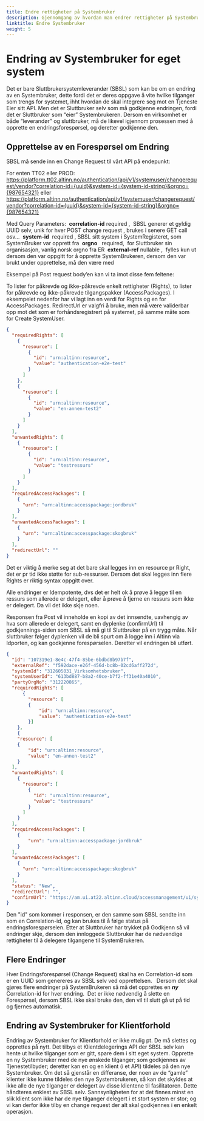 ```yaml
---
title: Endre rettigheter på Systembruker
description: Gjennomgang av hvordan man endrer rettigheter på Systembruker for eget system og for klientforhold
linktitle: Endre Systembruker
weight: 5
---
```


# Endring av Systembruker for eget system  

Det er bare Sluttbrukersystemleverandør (SBSL) som kan be om en endring av en Systembruker, dette fordi det er deres oppgave å vite hvilke tilganger som trengs for systemet, ihht hvordan de skal integrere seg mot en Tjeneste Eier sitt API. Men det er Sluttbruker selv som må godkjenne endringen, fordi det er Sluttbruker som “eier” Systembrukeren. Dersom en virksomhet er både “leverandør” og sluttbruker, må de likevel igjennom prosessen med å opprette en endringsforespørsel, og deretter godkjenne den.

## Opprettelse av en Forespørsel om Endring 

SBSL må sende inn en Change Request til vårt API på endepunkt:

For enten TT02 eller PROD:
https://platform.tt02.altinn.no/authentication/api/v1/systemuser/changerequest/vendor?correlation-id={uuid}&system-id={system-id-string}&orgno={987654321}
eller
https://platform.altinn.no/authentication/api/v1/systemuser/changerequest/vendor?correlation-id={uuid}&system-id={system-id-string}&orgno={987654321}

Med Query Parameters: 
**correlation-id** required ,  SBSL generer et gyldig UUID selv, unik for hver POST change request , brukes i senere GET call osv... 
**system-id**  required , SBSL sitt system i SystemRegisteret, som SystemBruker var opprett fra 
**orgno**   required,  for Sluttbruker sin organisasjon, vanlig norsk orgno fra ER 
**external-ref** nullable ,  fylles kun ut dersom den var oppgitt for å opprette SystemBrukeren, dersom den var brukt under opprettelse, må den være med

Eksempel på Post request body’en kan vi ta imot disse fem feltene:

To lister for påkrevde og ikke-påkrevde enkelt rettigheter (Rights), to lister for påkrevde og ikke-påkrevde tilgangspakker (AccessPackages). I eksempelet nedenfor har vi lagt inn en verdi for Rights og en for AccessPackages. RedirectUrl er valgfri å bruke, men må være validerbar opp mot det som er forhåndsregistrert på systemet, på samme måte som for Create SystemUser.

```json
{
  "requiredRights": [
    {
      "resource": [
        {
          "id": "urn:altinn:resource",
          "value": "authentication-e2e-test"
        }
      ]
    },
    {
      "resource": [
        {
          "id": "urn:altinn:resource",
          "value": "en-annen-test2"
        }
      ]
    }
  ],
  "unwantedRights": [
    {
      "resource": [
        {
          "id": "urn:altinn:resource",
          "value": "testressurs"
        }
      ]
    }
  ],
  "requiredAccessPackages": [
    {
      "urn": "urn:altinn:accesspackage:jordbruk"
    }
  ],
  "unwantedAccessPackages": [
    {
      "urn": "urn:altinn:accesspackage:skogbruk"
    }
  ],
  "redirectUrl": ""
}
```

Det er viktig å merke seg at det bare skal legges inn en resource pr Right, det er pr tid ikke støtte for sub-ressurser. Dersom det skal legges inn flere Rights er riktig syntax oppgitt over.

Alle endringer er Idempotente, dvs det er helt ok å prøve å legge til en ressurs som allerede er delegert, eller å prøve å fjerne en ressurs som ikke er delegert. Da vil det ikke skje noen.

Responsen fra Post vil inneholde en kopi av det innsendte, uavhengig av hva som allerede er delegert, samt en dyplenke (confirmUrl) til godkjennings-siden som SBSL så må gi til Sluttbruker på en trygg måte. Når sluttbruker følger dyplenken vil de bli spurt om å logge inn i Altinn via Idporten, og kan godkjenne forespørselen. Deretter vil endringen bli utført.

```json
{
  "id": "107319e1-8e4c-47f4-85be-6bdbd8b97b7f",
  "externalRef": "f592dace-e26f-456d-bc8b-02cd6aff272d",
  "systemId": "312605031_Virksomhetsbruker",
  "systemUserId": "613bd887-b8a2-40ce-b7f2-ff31e40a4010",
  "partyOrgNo": "312220865",
  "requiredRights": [
	  {
		"resource": [
		{
			"id": "urn:altinn:resource",
			"value": "authentication-e2e-test"
		}]
	},
	{
	"resource": [
	{
		"id": "urn:altinn:resource",
		"value": "en-annen-test2"
	}
  ],
  "unwantedRights": [
    {
      "resource": [
        {
          "id": "urn:altinn:resource",
          "value": "testressurs"
        }
      ]
    }
  ],
  "requiredAccessPackages": [
	{
		"urn": "urn:altinn:accesspackage:jordbruk"
	}
  ],
  "unwantedAccessPackages": [
    {
      "urn": "urn:altinn:accesspackage:skogbruk"
    }
  ],
  "status": "New",
  "redirectUrl": "",
  "confirmUrl": "https://am.ui.at22.altinn.cloud/accessmanagement/ui/systemuser/changerequest?id=107319e1-8e4c-47f4-85be-6bdbd8b97b7f&DONTCHOOSEREPORTEE=true"
}
```

Den "id" som kommer i responsen, er den samme som SBSL sendte inn som en Correlation-id, og kan brukes til å følge status på endringsforespørselen. Etter at Sluttbruker har trykket på Godkjenn så vil endringer skje, dersom den innloggede Sluttbruker har de nødvendige rettigheter til å delegere tilgangene til SystemBrukeren.

## Flere Endringer 

Hver Endringsforespørsel (Change Request) skal ha en Correlation-id som er en UUID som genereres av SBSL selv ved opprettelsen.  
Dersom det skal gjøres flere endringer på SystemBrukeren så må det opprettes en **_ny_** Correlation-id for hver endring. 
Det er ikke nødvendig å slette en Forespørsel, dersom SBSL ikke skal bruke den, den vil til slutt gå ut på tid og fjernes automatisk.

## Endring av Systembruker for Klientforhold 

Endring av Systembruker for Klientforhold er ikke mulig pt. De må slettes og opprettes på nytt. Det tilbys et Klientdelegerings API der SBSL selv kan hente ut hvilke tilganger som er gitt, spare dem i sitt eget system. Opprette en ny Systembruker med de nye ønskede tilganger; som godkjennes av Tjenestetilbyder; deretter kan en og en klient (i et API) tildeles på den nye Systembruker. Om det så gjenstår en differanse, der noen av de “gamle” klienter ikke kunne tildeles den nye Systembrukeren, så kan det skyldes at ikke alle de nye tilganger er delegert av disse klientene til fasilitatoren. Dette håndteres enklest av SBSL selv. Sannsynligheten for at det finnes minst en slik klient som ikke har de nye tilganger delegert i et stort system er stor; og vi kan derfor ikke tilby en change request der alt skal godkjennes i en enkelt operasjon.
